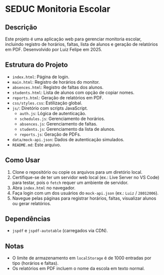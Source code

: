 # SEDUC Monitoria Escolar

## Descrição
Este projeto é uma aplicação web para gerenciar monitoria escolar, incluindo registro de horários, faltas, lista de alunos e geração de relatórios em PDF. Desenvolvido por Luiz Felipe em 2025.

## Estrutura do Projeto
- `index.html`: Página de login.
- `main.html`: Registro de horários do monitor.
- `absences.html`: Registro de faltas dos alunos.
- `students.html`: Lista de alunos com opção de copiar nomes.
- `reports.html`: Geração de relatórios em PDF.
- `css/styles.css`: Estilização global.
- `js/`: Diretório com scripts JavaScript.
  - `auth.js`: Lógica de autenticação.
  - `schedules.js`: Gerenciamento de horários.
  - `absences.js`: Gerenciamento de faltas.
  - `students.js`: Gerenciamento da lista de alunos.
  - `reports.js`: Geração de PDFs.
- `data/mock-api.json`: Dados de autenticação simulados.
- `README.md`: Este arquivo.

## Como Usar
1. Clone o repositório ou copie os arquivos para um diretório local.
2. Certifique-se de ter um servidor web local (ex.: Live Server no VS Code) para testar, pois o `fetch` requer um ambiente de servidor.
3. Abra `index.html` no navegador.
4. Faça login com um dos usuários do `mock-api.json` (ex.: `Luiz` / `28012006`).
5. Navegue pelas páginas para registrar horários, faltas, visualizar alunos ou gerar relatórios.

## Dependências
- `jspdf` e `jspdf-autotable` (carregados via CDN).

## Notas
- O limite de armazenamento em `localStorage` é de 1000 entradas por tipo (horários e faltas).
- Os relatórios em PDF incluem o nome da escola em texto normal.
